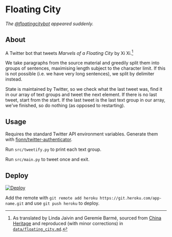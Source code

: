 # Floating City

_The [@floatingcitybot](https://twitter.com/floatingcitybot) appeared suddenly._

## About

A Twitter bot that tweets _Marvels of a Floating City_ by Xi Xi.[^1]

[^1]: As translated by Linda Jaivin and Geremie Barmé, sourced from [China Heritage](https://chinaheritage.net/journal/the-floating-city-%E6%B5%AE%E5%9F%8E/) and reproduced (with minor corrections) in [`data/floating_city.md`](data/floating_city.md).

We take paragraphs from the source material and greedily split them into groups of sentences, maximising length subject to the character limit. If this is not possible (i.e. we have very long sentences), we split by delimiter instead.

State is maintained by Twitter, so we check what the last tweet was, find it in our array of text groups and tweet the next element. If there is no last tweet, start from the start. If the last tweet is the last text group in our array, we've finished, so do nothing (as opposed to restarting).

## Usage

Requires the standard Twitter API environment variables. Generate them with [fionn/twitter-authenticator](https://github.com/fionn/twitter-authenticator).

Run `src/tweetify.py` to print each text group.

Run `src/main.py` to tweet once and exit.

## Deploy

[![Deploy](https://www.herokucdn.com/deploy/button.svg)](https://heroku.com/deploy?template=https://github.com/fionn/floating-city)

Add the remote with `git remote add heroku https://git.heroku.com/app-name.git` and use `git push heroku` to deploy.
